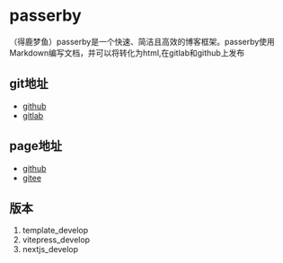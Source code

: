 # passerby

（得鹿梦鱼）passerby是一个快速、简洁且高效的博客框架。passerby使用Markdown编写文档，并可以将转化为html,在gitlab和github上发布

## git地址

+ [github](https://github.com/usernameisregistered/usernameisregistered.github.io.git)
+ [gitlab](https://gitlab.com/liming_longxi/liming_longxi.gitlab.io.git)

## page地址

+ [github](https://usernameisregistered.github.io/)
+ [gitee](https://liming_longxi.gitlab.io/)

## 版本

1. template_develop
2. vitepress_develop
3. nextjs_develop
